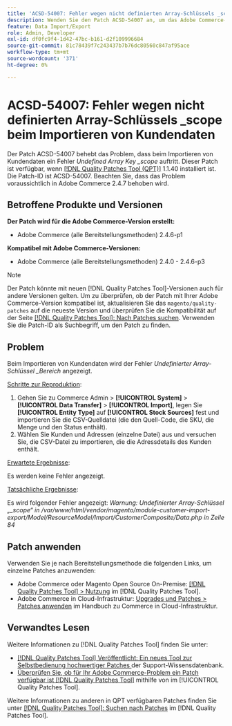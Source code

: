 ```yaml
---
title: 'ACSD-54007: Fehler wegen nicht definierten Array-Schlüssels _scope beim Importieren von Kundendaten'
description: Wenden Sie den Patch ACSD-54007 an, um das Adobe Commerce-Problem zu beheben, bei dem beim Importieren von Kundendaten der Fehler Undefinierter Array-Schlüssel _Scope angezeigt wird.
feature: Data Import/Export
role: Admin, Developer
exl-id: df0fc9f4-1d42-47bc-b161-d2f109996684
source-git-commit: 81c78439f7c243437b7b76dc80560c847af95ace
workflow-type: tm+mt
source-wordcount: '371'
ht-degree: 0%

---
```


# ACSD-54007: Fehler wegen nicht definierten Array-Schlüssels _scope beim Importieren von Kundendaten

Der Patch ACSD-54007 behebt das Problem, dass beim Importieren von Kundendaten ein Fehler *Undefined Array Key _scope* auftritt. Dieser Patch ist verfügbar, wenn [[!DNL Quality Patches Tool (QPT)]](https://experienceleague.adobe.com/en/docs/commerce-knowledge-base/kb/announcements/commerce-announcements/magento-quality-patches-released-new-tool-to-self-serve-quality-patches) 1.1.40 installiert ist. Die Patch-ID ist ACSD-54007. Beachten Sie, dass das Problem voraussichtlich in Adobe Commerce 2.4.7 behoben wird.

## Betroffene Produkte und Versionen

**Der Patch wird für die Adobe Commerce-Version erstellt:**

* Adobe Commerce (alle Bereitstellungsmethoden) 2.4.6-p1

**Kompatibel mit Adobe Commerce-Versionen:**

* Adobe Commerce (alle Bereitstellungsmethoden) 2.4.0 - 2.4.6-p3

>[!NOTE]
>
>Der Patch könnte mit neuen [!DNL Quality Patches Tool]-Versionen auch für andere Versionen gelten. Um zu überprüfen, ob der Patch mit Ihrer Adobe Commerce-Version kompatibel ist, aktualisieren Sie das `magento/quality-patches` auf die neueste Version und überprüfen Sie die Kompatibilität auf der Seite [[!DNL Quality Patches Tool]: Nach Patches suchen](https://experienceleague.adobe.com/tools/commerce-quality-patches/index.html). Verwenden Sie die Patch-ID als Suchbegriff, um den Patch zu finden.

## Problem

Beim Importieren von Kundendaten wird der Fehler *Undefinierter Array-Schlüssel _Bereich* angezeigt.

<u>Schritte zur Reproduktion</u>:

1. Gehen Sie zu Commerce Admin > **[!UICONTROL System]** > **[!UICONTROL Data Transfer]** > **[!UICONTROL Import]**, legen Sie **[!UICONTROL Entity Type]** auf **[!UICONTROL Stock Sources]** fest und importieren Sie die CSV-Quelldatei (die den Quell-Code, die SKU, die Menge und den Status enthält).
1. Wählen Sie Kunden und Adressen (einzelne Datei) aus und versuchen Sie, die CSV-Datei zu importieren, die die Adressdetails des Kunden enthält.

<u>Erwartete Ergebnisse</u>:

Es werden keine Fehler angezeigt.

<u>Tatsächliche Ergebnisse</u>:

Es wird folgender Fehler angezeigt: *Warnung: Undefinierter Array-Schlüssel „_scope“ in /var/www/html/vendor/magento/module-customer-import-export/Model/ResourceModel/Import/CustomerComposite/Data.php in Zeile 84*

## Patch anwenden

Verwenden Sie je nach Bereitstellungsmethode die folgenden Links, um einzelne Patches anzuwenden:

* Adobe Commerce oder Magento Open Source On-Premise: [[!DNL Quality Patches Tool] > Nutzung](/help/tools/quality-patches-tool/usage.md) im [!DNL Quality Patches Tool].
* Adobe Commerce in Cloud-Infrastruktur: [Upgrades und Patches > Patches anwenden](https://experienceleague.adobe.com/docs/commerce-cloud-service/user-guide/develop/upgrade/apply-patches.html) im Handbuch zu Commerce in Cloud-Infrastruktur.

## Verwandtes Lesen

Weitere Informationen zu [!DNL Quality Patches Tool] finden Sie unter:

* [[!DNL Quality Patches Tool] Veröffentlicht: Ein neues Tool zur Selbstbedienung hochwertiger Patches ](https://experienceleague.adobe.com/en/docs/commerce-knowledge-base/kb/announcements/commerce-announcements/magento-quality-patches-released-new-tool-to-self-serve-quality-patches) der Support-Wissensdatenbank.
* [Überprüfen Sie, ob für Ihr Adobe Commerce-Problem ein Patch verfügbar ist [!DNL Quality Patches Tool]](/help/tools/quality-patches-tool/patches-available-in-qpt/check-patch-for-magento-issue-with-magento-quality-patches.md) mithilfe von im [!UICONTROL Quality Patches Tool].


Weitere Informationen zu anderen in QPT verfügbaren Patches finden Sie unter [[!DNL Quality Patches Tool]: Suchen nach Patches](https://experienceleague.adobe.com/tools/commerce-quality-patches/index.html) im [!DNL Quality Patches Tool].
